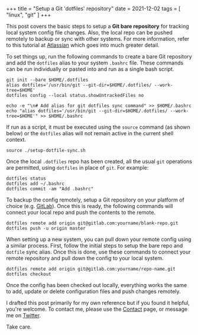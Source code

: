 +++
title = "Setup a Git 'dotfiles' repository"
date = 2021-12-02
tags = [ "linux", "git" ]
+++

This post covers the basic steps to setup a __Git bare repository__ for tracking local system config file changes. Also, the local repo can be pushed remotely to backup or sync with other systems. For more information, refer to this tutorial at [Atlassian](https://www.atlassian.com/git/tutorials/dotfiles) which goes into much greater detail.  

To set things up, run the following commands to create a bare Git repository and add the `dotfiles` alias to your system `.bashrc` file. These commands can be run individually or pasted into and run as a single bash script.  

```
git init --bare $HOME/.dotfiles
alias dotfiles='/usr/bin/git --git-dir=$HOME/.dotfiles/ --work-tree=$HOME'
dotfiles config --local status.showUntrackedFiles no

echo -e "\n# Add alias for git dotfiles sync command" >> $HOME/.bashrc
echo "alias dotfiles='/usr/bin/git --git-dir=$HOME/.dotfiles/ --work-tree=$HOME'" >> $HOME/.bashrc
```

If run as a script, it must be executed using the `source` command (as shown below) or the `dotfiles` alias will not remain active in the current shell context.

```
source ./setup-dotfile-sync.sh
```

Once the local `.dotfiles` repo has been created, all the usual `git` operations are permitted, using `dotfiles` in place of `git`. For example:  

```
dotfiles status  
dotfiles add ~/.bashrc
dotfiles commit -am "Add .bashrc" 
```

To backup the config remotely, setup a Git repository on your platform of choice (e.g. [GitLab](https://gitlab.com)). Once this is ready, the following commands will connect your local repo and push the contents to the remote.  

```
dotfiles remote add origin git@gitlab.com:yourname/blank-repo.git 
dotfiles push -u origin master
```

When setting up a new system, you can pull down your remote config using a similar process. First, follow the initial steps to setup the bare repo and `dotfile` sync alias. Once this is done, use these commands to connect your remote repository and pull down the config to your local system.  

```
dotfiles remote add origin git@gitlab.com:yourname/repo-name.git 
dotfiles checkout
```

Once the config has been checked out locally, everything works the same to add, update or delete configuration files and push changes remotely.

I drafted this post primarily for my own reference but if you found it helpful, you're welcome. To contact me, please use the [Contact](/contact) page, or message me on [Twitter](https://twitter.com/TheDeskofBrad).  

Take care.  
